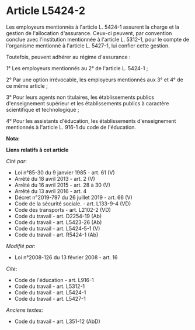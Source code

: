 # Article L5424-2

Les employeurs mentionnés à l'article L. 5424-1 assurent la charge et la gestion de l'allocation d'assurance. Ceux-ci
peuvent, par convention conclue avec l'institution mentionnée à l'article L. 5312-1, pour le compte de l'organisme mentionné
à l'article L. 5427-1, lui confier cette gestion. 

Toutefois, peuvent adhérer au régime d'assurance : 

1° Les employeurs mentionnés au 2° de l'article L. 5424-1 ; 

2° Par une option irrévocable, les employeurs mentionnés aux 3° et 4° de ce même article ; 

3° Pour leurs agents non titulaires, les établissements publics d'enseignement supérieur et les établissements publics à
caractère scientifique et technologique ; 

4° Pour les assistants d'éducation, les établissements d'enseignement mentionnés à l'article L. 916-1 du code de l'éducation.

**Nota:**



**Liens relatifs à cet article**

_Cité par_:

  - Loi n°85-30 du 9 janvier 1985 - art. 61 (V)
  - Arrêté du 18 avril 2013 - art. 2 (V)
  - Arrêté du 16 avril 2015 - art. 28 à 30 (V)
  - Arrêté du 13 avril 2016 - art. 4
  - Décret n°2019-797 du 26 juillet 2019 - art. 66 (V)
  - Code de la sécurité sociale. - art. L133-9-4 (VD)
  - Code des transports - art. L2102-2 (VD)
  - Code du travail - art. D2254-19 (Ab)
  - Code du travail - art. L5423-26 (Ab)
  - Code du travail - art. L5424-5-1 (V)
  - Code du travail - art. R5424-1 (Ab)

_Modifié par_:

  - Loi n°2008-126 du 13 février 2008 - art. 16

_Cite_:

  - Code de l'éducation - art. L916-1
  - Code du travail - art. L5312-1
  - Code du travail - art. L5424-1
  - Code du travail - art. L5427-1

_Anciens textes_:

  - Code du travail - art. L351-12 (AbD)
